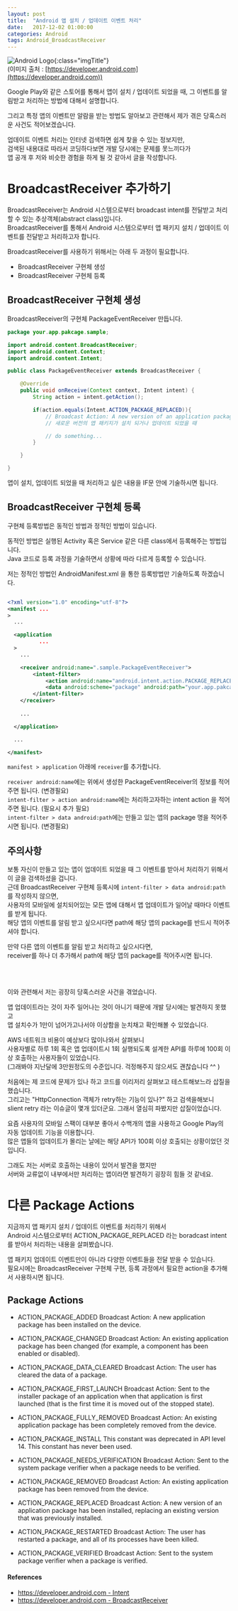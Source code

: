 ```yaml
---
layout: post
title:  "Android 앱 설치 / 업데이트 이벤트 처리"
date:   2017-12-02 01:00:00
categories: Android 
tags: Android_BroadcastReceiver
---
```


![Android Logo](https://developer.android.com/_static/images/android/touchicon-180.png){:class="imgTitle"}  
(이미지 출처 : [https://developer.android.com](https://developer.android.com))  

Google Play와 같은 스토어를 통해서 앱이 설치 / 업데이트 되었을 때, 그 이벤트를 알림받고 처리하는 방법에 대해서 설명합니다.  

그리고 특정 앱의 이벤트만 알람을 받는 방법도 알아보고 관련해서 제가 겪은 당혹스러운 사건도 적어보겠습니다.  

업데이트 이벤트 처리는 인터넷 검색하면 쉽게 찾을 수 있는 정보지만,  
검색된 내용대로 따라서 코딩하다보면 개발 당시에는 문제를 못느끼다가  
앱 공개 후 저와 비슷한 경험을 하게 될 것 같아서 글을 작성합니다.  

<!--more-->


# BroadcastReceiver 추가하기  

BroadcastReceiver는 Android 시스템으로부터 broadcast intent를 전달받고 처리할 수 있는 추상객체(abstract class)입니다.  
BroadcastReceiver를 통해서 Android 시스템으로부터 앱 패키지 설치 / 업데이트 이벤트를 전달받고 처리하고자 합니다.  

BroadcastReceiver를 사용하기 위해서는 아래 두 과정이 필요합니다.  

  * BroadcastReceiver 구현체 생성  
  * BroadcastReceiver 구현체 등록  

## BroadcastReceiver 구현체 생성  

BroadcastReceiver의 구현체 PackageEventReceiver 만듭니다.  

~~~java
package your.app.pakcage.sample;

import android.content.BroadcastReceiver;
import android.content.Context;
import android.content.Intent;

public class PackageEventReceiver extends BroadcastReceiver {

    @Override
    public void onReceive(Context context, Intent intent) {
        String action = intent.getAction();

        if(action.equals(Intent.ACTION_PACKAGE_REPLACED)){
            // Broadcast Action: A new version of an application package has been installed, replacing an existing version that was previously installed. 
            // 새로운 버전의 앱 패키지가 설치 되거나 업데이트 되었을 때 

            // do something...
        }

    }

}

~~~

앱이 설치, 업데이트 되었을 때 처리하고 싶은 내용을 IF문 안에 기술하시면 됩니다.  


## BroadcastReceiver 구현체 등록

구현체 등록방법은 동적인 방법과 정적인 방법이 있습니다.  

동적인 방법은 실행된 Activity 혹은 Service 같은 다른 class에서 등록해주는 방법입니다.  
Java 코드로 등록 과정을 기술하면서 상황에 따라 다르게 등록할 수 있습니다.  

저는 정적인 방법인 AndroidManifest.xml 을 통한 등록방법만 기술하도록 하겠습니다.  

~~~xml

<?xml version="1.0" encoding="utf-8"?>
<manifest ...
>
  ...

  <application
          ...
  >
    ...

    <receiver android:name=".sample.PackageEventReceiver"> 
        <intent-filter>
            <action android:name="android.intent.action.PACKAGE_REPLACED"/>
            <data android:scheme="package" android:path="your.app.pakcage"/>
        </intent-filter>
    </receiver>
    
    ...

  </application>

  ...

</manifest>

~~~


```manifest > application``` 아래에 ```receiver```를 추가합니다. 

```receiver android:name```에는 위에서 생성한 PackageEventReceiver의 정보를 적어주면 됩니다. (변경필요)  
```intent-filter > action android:name```에는 처리하고자하는 intent action 을 적어주면 됩니다. (필요시 추가 필요)  
```intent-filter > data android:path```에는 만들고 있는 앱의 package 명을 적어주시면 됩니다. (변경필요)  

## 주의사항

보통 자신이 만들고 있는 앱이 업데이트 되었을 때 그 이벤트를 받아서 처리하기 위해서 이 글을 검색하셨을 겁니다.  
근데 BroadcastReceiver 구현체 등록시에 ```intent-filter > data android:path``` 를 작성하지 않으면,  
사용자의 모바일에 설치되어있는 모든 앱에 대해서 앱 업데이트가 일어날 때마다 이벤트를 받게 됩니다.  
해당 앱의 이벤트를 알림 받고 싶으시다면 path에 해당 앱의 package를 반드시 적어주셔야 합니다.  

만약 다른 앱의 이벤트를 알림 받고 처리하고 싶으시다면,  
receiver를 하나 더 추가해서 path에 해당 앱의 package를 적어주시면 됩니다.  


<br><br>

이와 관련해서 저는 굉장히 당혹스러운 사건을 겪었습니다.  

앱 업데이트라는 것이 자주 일어나는 것이 아니기 때문에 개발 당시에는 발견하지 못했고  
앱 설치수가 1만이 넘어가고나서야 이상함을 눈치채고 확인해볼 수 있었습니다.  

AWS 네트워크 비용이 예상보다 많이나와서 살펴보니  
사용자별로 하루 1회 혹은 앱 업데이트시 1회 실행되도록 설계한 API를 하루에 100회 이상 호출하는 사용자들이 있었습니다.  
(그래봐야 지난달에 3만원정도의 수준입니다. 걱정해주지 않으셔도 괜찮습니다 ^^ )

처음에는 제 코드에 문제가 있나 하고 코드를 이리저리 살펴보고 테스트해보느라 삽질을 했습니다.  
그리고는 "HttpConnection 객체가 retry하는 기능이 있나?" 하고 검색을해보니 slient retry 라는 이슈글이 몇개 있더군요. 그래서 열심히 파봤지만 삽질이었습니다.  

요즘 사용자의 모바일 스팩이 대부분 좋아서 수백개의 앱을 사용하고 Google Play의 자동 업데이트 기능을 이용합니다.  
많은 앱들의 업데이트가 몰리는 날에는 해당 API가 100회 이상 호출되는 상황이었던 것입니다.  

그래도 저는 서버로 호출하는 내용이 있어서 발견을 했지만  
서버와 교류없이 내부에서만 처리하는 앱이라면 발견하기 굉장히 힘들 것 같네요.  


# 다른 Package Actions 

지금까지 앱 패키지 설치 / 업데이트 이벤트를 처리하기 위해서  
Android 시스템으로부터 ACTION_PACKAGE_REPLACED 라는 boradcast intent를 받아서 처리하는 내용을 살펴봤습니다.  

앱 패키지 업데이트 이벤트만이 아니라 다양한 이벤트들을 전달 받을 수 있습니다.  
필요시에는 BroadcastReceiver 구현체 구현, 등록 과정에서 필요한 action을 추가해서 사용하시면 됩니다.  


## Package Actions

  * ACTION_PACKAGE_ADDED
    Broadcast Action: A new application package has been installed on the device.

  *	ACTION_PACKAGE_CHANGED
    Broadcast Action: An existing application package has been changed (for example, a component has been enabled or disabled).
  
  *	ACTION_PACKAGE_DATA_CLEARED
    Broadcast Action: The user has cleared the data of a package.

  * ACTION_PACKAGE_FIRST_LAUNCH
    Broadcast Action: Sent to the installer package of an application when that application is first launched (that is the first time it is moved out of the stopped state).

  * ACTION_PACKAGE_FULLY_REMOVED
    Broadcast Action: An existing application package has been completely removed from the device.

  * ACTION_PACKAGE_INSTALL
    This constant was deprecated in API level 14. This constant has never been used.

  * ACTION_PACKAGE_NEEDS_VERIFICATION
    Broadcast Action: Sent to the system package verifier when a package needs to be verified.

  *	ACTION_PACKAGE_REMOVED
    Broadcast Action: An existing application package has been removed from the device.

  *	ACTION_PACKAGE_REPLACED
    Broadcast Action: A new version of an application package has been installed, replacing an existing version that was previously installed.

  * ACTION_PACKAGE_RESTARTED
    Broadcast Action: The user has restarted a package, and all of its processes have been killed.

  *	ACTION_PACKAGE_VERIFIED
    Broadcast Action: Sent to the system package verifier when a package is verified. 


#### References
  * [https://developer.android.com - Intent](https://developer.android.com/reference/android/content/Intent.html#ACTION_PACKAGE_REPLACED)
  * [https://developer.android.com - BroadcastReceiver](https://developer.android.com/reference/android/content/BroadcastReceiver.html)


